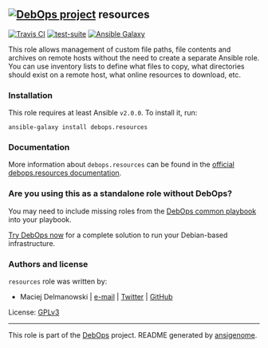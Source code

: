 ## [![DebOps project](http://debops.org/images/debops-small.png)](http://debops.org) resources

<!-- This file was generated by Ansigenome. Do not edit this file directly but
     instead have a look at the files in the ./meta/ directory. -->

[![Travis CI](http://img.shields.io/travis/debops/ansible-resources.svg?style=flat)](http://travis-ci.org/debops/ansible-resources)
[![test-suite](http://img.shields.io/badge/test--suite-ansible--resources-blue.svg?style=flat)](https://github.com/debops/test-suite/tree/master/ansible-resources/)
[![Ansible Galaxy](http://img.shields.io/badge/galaxy-debops.resources-660198.svg?style=flat)](https://galaxy.ansible.com/debops/resources)


This role allows management of custom file paths, file contents and archives on
remote hosts without the need to create a separate Ansible role. You can use
inventory lists to define what files to copy, what directories should exist on
a remote host, what online resources to download, etc.

### Installation

This role requires at least Ansible `v2.0.0`. To install it, run:

```Shell
ansible-galaxy install debops.resources
```

### Documentation

More information about `debops.resources` can be found in the
[official debops.resources documentation](http://docs.debops.org/en/latest/ansible/roles/ansible-resources/docs/).



### Are you using this as a standalone role without DebOps?

You may need to include missing roles from the [DebOps common
playbook](https://github.com/debops/debops-playbooks/blob/master/playbooks/common.yml)
into your playbook.

[Try DebOps now](https://github.com/debops/debops) for a complete solution to run your Debian-based infrastructure.





### Authors and license

`resources` role was written by:

- Maciej Delmanowski | [e-mail](mailto:drybjed@gmail.com) | [Twitter](https://twitter.com/drybjed) | [GitHub](https://github.com/drybjed)

License: [GPLv3](https://tldrlegal.com/license/gnu-general-public-license-v3-%28gpl-3%29)

***

This role is part of the [DebOps](http://debops.org/) project. README generated by [ansigenome](https://github.com/nickjj/ansigenome/).
